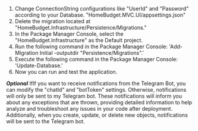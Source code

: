1. Change ConnectionString configurations like "UserId" and "Password" according to your Database. "HomeBudget.MVC.UI/appsettings.json"
2. Delete the migration located at "HomeBudget.Infrastructure/Persistence/Migrations."
3. In the Package Manager Console, select the "HomeBudget.Infrastructure" as the Default project.
4. Run the following command in the Package Manager Console: 'Add-Migration Initial -outputdir "Persistence/Migrations".'
5. Execute the following command in the Package Manager Console: 'Update-Database.'
6. Now you can run and test the application.

***Optional***
IfIf you want to receive notifications from the Telegram Bot, you can modify the "chatId" and "botToken" settings. 
Otherwise, notifications will only be sent to my Telegram bot. These notifications will inform you about any exceptions that are thrown, 
providing detailed information to help analyze and troubleshoot any issues in your code after deployment. 
Additionally, when you create, update, or delete new objects, notifications will be sent to the Telegram bot.
